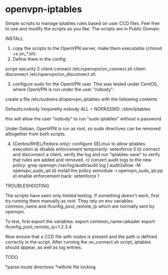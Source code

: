 openvpn-iptables
================

Simple scripts to manage iptables rules based on user CCD files. 
Feel free to use and modify the scripts as you like. The scripts are in Public Domain.

INSTALL

1) copy the scripts to the OpenVPN server, make them executable (chmod +x on_*.sh)
2) Define them in the config:

script-security 2
client-connect /etc/openvpn/on_connect.sh
client-disconnect /etc/openvpn/on_disconnect.sh

3) configure sudo for the OpenVPN user. This was tested under CentOS, where OpenVPN is run under the user "nobody":

create a file /etc/sudoers.d/openvpn_iptables with the following contents

Defaults:nobody !requiretty
nobody ALL = NOPASSWD: /sbin/iptables

this will allow the user "nobody" to run "sudo iptables" without a password

Under Debian, OpenVPN is run as root, so sudo directives can be removed alltogether from both scripts.

4) (Centos/RHEL/Fedora only): configure SELinux to allow iptables execution 
    a) disable enforcement temporarily:
        setenforce 0
    b) connect and disconnect a client, verify the log and run "iptables-save" to verify that rules are added and removed.
    c) convert audit logs to the new policy:
        grep openvpn /var/log/audit/audit.log | audit2allow -M openvpn_sudo_ipt
    d) install the policy
        semodule -i openvpn_sudo_ipt.pp
    e) enable enforcement back:
        setenforce 1

TROUBLESHOOTING

The scripts have seen only limited testing. If something doesn't work, first try running them manually as root. 
They rely on env variables common_name and ifconfig_pool_remote_ip which are normally sent by openvpn.

To test, first export the variables:
export common_name=jekader
export ifconfig_pool_remote_ip=1.2.3.4

Now ensure that a CCD file with routes is present and the path is defined correctly in the script.
After running the on_connect.sh script, iptables should appear, as well as log entries.

TODO

*parse iroute directives
*rethink file locking
